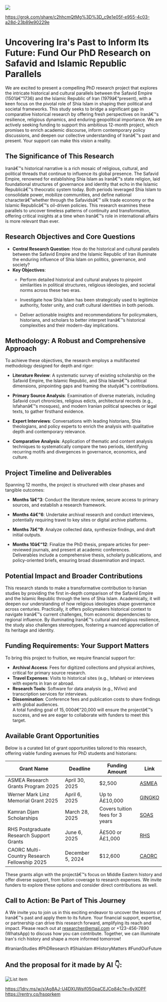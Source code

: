 ![ ](https://i.sstatic.net/XFv9bqcg.jpg)

https://grok.com/share/c2hhcmQtMg%3D%3D_c9e1e05f-e955-4c03-a28d-23b89e90229e

# Uncovering Ira's Past to Inform Its Future: Fund Our PhD Research on Safavid and Islamic Republic Parallels

We are excited to present a compelling PhD research project that explores the intricate historical and cultural parallels between the Safavid Empire (1501â€“1736) and the Islamic Republic of Iran (1979â€“present), with a keen focus on the pivotal role of Shia Islam in shaping their political and societal frameworks. This study seeks to bridge a significant gap in comparative historical research by offering fresh perspectives on Iranâ€™s resilience, religious dynamics, and enduring geopolitical importance. We are actively seeking funding to support this ambitious 12-month project, which promises to enrich academic discourse, inform contemporary policy discussions, and deepen our collective understanding of Iranâ€™s past and present. Your support can make this vision a reality.

## The Significance of This Research
Iranâ€™s historical narrative is a rich mosaic of religious, cultural, and political threads that continue to influence its global presence. The Safavid Empire, renowned for establishing Shia Islam as Iranâ€™s state religion, laid foundational structures of governance and identity that echo in the Islamic Republicâ€™s theocratic system today. Both periods leveraged Shia Islam to consolidate power, mobilize communities, and define national characterâ€”whether through the Safavidsâ€™ silk trade economy or the Islamic Republicâ€™s oil-driven policies. This research examines these parallels to uncover timeless patterns of continuity and transformation, offering critical insights at a time when Iranâ€™s role in international affairs is more relevant than ever.

## Research Objectives and Core Questions

- **Central Research Question**: How do the historical and cultural parallels between the Safavid Empire and the Islamic Republic of Iran illuminate the enduring influence of Shia Islam on politics, governance, and society?  
- **Key Objectives**:  
  - Perform detailed historical and cultural analyses to pinpoint similarities in political structures, religious ideologies, and societal norms across these two eras.  

  - Investigate how Shia Islam has been strategically used to legitimize authority, foster unity, and craft cultural identities in both periods.  
  - Deliver actionable insights and recommendations for policymakers, historians, and scholars to better interpret Iranâ€™s historical complexities and their modern-day implications.

## Methodology: A Robust and Comprehensive Approach
To achieve these objectives, the research employs a multifaceted methodology designed for depth and rigor:  
- **Literature Review**: A systematic survey of existing scholarship on the Safavid Empire, the Islamic Republic, and Shia Islamâ€™s political dimensions, pinpointing gaps and framing the studyâ€™s contributions.  
- **Primary Source Analysis**: Examination of diverse materials, including Safavid court chronicles, religious edicts, architectural records (e.g., Isfahanâ€™s mosques), and modern Iranian political speeches or legal texts, to gather firsthand evidence.  
- **Expert Interviews**: Conversations with leading historians, Shia theologians, and policy experts to enrich the analysis with qualitative depth and contemporary relevance.  

- **Comparative Analysis**: Application of thematic and content analysis techniques to systematically compare the two periods, identifying recurring motifs and divergences in governance, economics, and culture.

## Project Timeline and Deliverables
Spanning 12 months, the project is structured with clear phases and tangible outcomes:  
- **Months 1â€“3**: Conduct the literature review, secure access to primary sources, and establish a research framework.  

- **Months 4â€“6**: Undertake archival research and conduct interviews, potentially requiring travel to key sites or digital archive platforms.  
- **Months 7â€“9**: Analyze collected data, synthesize findings, and draft initial outputs.  
- **Months 10â€“12**: Finalize the PhD thesis, prepare articles for peer-reviewed journals, and present at academic conferences.  
Deliverables include a comprehensive thesis, scholarly publications, and policy-oriented briefs, ensuring broad dissemination and impact.

## Potential Impact and Broader Contributions
This research stands to make a transformative contribution to Iranian studies by providing the first in-depth comparison of the Safavid Empire and the Islamic Republic through the lens of Shia Islam. Academically, it will deepen our understanding of how religious ideologies shape governance across centuries. Practically, it offers policymakers historical context to navigate Iranâ€™s current challenges, from economic dependencies to regional influence. By illuminating Iranâ€™s cultural and religious resilience, the study also challenges stereotypes, fostering a nuanced appreciation of its heritage and identity.

## Funding Requirements: Your Support Matters
To bring this project to fruition, we require financial support for:  
- **Archival Access**: Fees for digitized collections and physical archives, critical for primary source research.  
- **Travel Expenses**: Visits to historical sites (e.g., Isfahan) or interviews with experts in Iran or abroad.  
- **Research Tools**: Software for data analysis (e.g., NVivo) and transcription services for interviews.  
- **Dissemination**: Conference fees and publication costs to share findings with global audiences.  
A total funding goal of $15,000â€“$20,000 will ensure the projectâ€™s success, and we are eager to collaborate with funders to meet this target.

## Available Grant Opportunities
Below is a curated list of grant opportunities tailored to this research, offering viable funding avenues for PhD students and historians:

| Grant Name                             | Deadline       | Funding Amount       | Link                                                                 |
|----------------------------------------|----------------|----------------------|----------------------------------------------------------------------|
| ASMEA Research Grants Program 2025     | April 30, 2025 | $2,500               | [ASMEA](https://www.asmeascholars.org/2025-research-grant-program)   |
| Werner Mark Linz Memorial Grant 2025   | April 6, 2025  | Up to Â£10,000        | [GINGKO](https://www.gingko.org.uk/grants/werner-mark-linz-memorial-grant/) |
| Kamran Djam Scholarships               | March 28, 2025 | Covers tuition fees for 3 years | [SOAS](https://www.soas.ac.uk/study/student-life/finance/scholarships/kamran-djam-scholarships) |
| RHS Postgraduate Research Support Grants | June 6, 2025 | Â£500 or Â£1,000       | [RHS](https://royalhistsoc.org/research_funding/postgraduate-research-funding/pgr-research-support-grants/) |
| CAORC Multi-Country Research Fellowship 2025 | December 5, 2024 | $12,600              | [CAORC](https://www.caorc.org/multi-fellowship-guidelines)          |

These grants align with the projectâ€™s focus on Middle Eastern history and offer diverse support, from tuition coverage to research expenses. We invite funders to explore these options and consider direct contributions as well.


## Call to Action: Be Part of This Journey
A
We invite you to join us in this exciting endeavor to uncover the lessons of Iranâ€™s past and apply them to its future. Your financial support, expertise, or partnership can drive this research forward, amplifying its reach and impact. Please reach out at [researcher@email.com](mailto:researcher@email.com) or +123-456-7890 (WhatsApp) to discuss how you can contribute. Together, we can illuminate Iran's rich history and shape a more informed tomorrow!

#IranianStudies #PhDResearch #ShiaIslam #HistoryMatters #FundOurFuture
 
## And the proposal for it made by AI 👇:

![List item](https://i.sstatic.net/ksvFswb8.jpg)

https://1drv.ms/w/s!Ag8AJ-U4DXUWsif05GpaCEJCp84c?e=6yXOPF
https://rentry.co/hsoprkem
